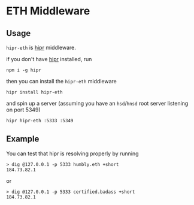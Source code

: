 # ETH Middleware

## Usage

`hipr-eth` is [hipr](https://github.com/lukeburns/hipr) middleware. 

if you don't have [hipr](https://github.com/lukeburns/hipr) installed, run
```
npm i -g hipr
```
then you can install the `hipr-eth` middleware
```
hipr install hipr-eth
```
and spin up a server (assuming you have an `hsd`/`hnsd` root server listening on port 5349)
```
hipr hipr-eth :5333 :5349
```

## Example

You can test that hipr is resolving properly by running
```
> dig @127.0.0.1 -p 5333 humbly.eth +short
184.73.82.1
```
or
```
> dig @127.0.0.1 -p 5333 certified.badass +short
184.73.82.1
```